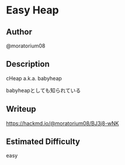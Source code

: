 # Easy Heap

## Author

@moratorium08

## Description

cHeap a.k.a. babyheap

babyheapとしても知られている

## Writeup

https://hackmd.io/@moratorium08/BJ3j8-wNK

## Estimated Difficulty

easy
